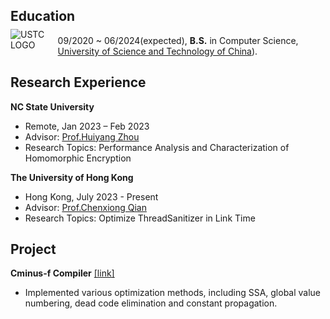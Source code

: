 ## Education


<img src="/logo/ustc_logo.svg" style="max-width:15%;min-width:30px;float:left; margin-top: -10px;" alt="USTC LOGO" />

  09/2020 ~ 06/2024(expected), **B.S.** in Computer Science, [University of Science and Technology of China](https://en.ustc.edu.cn)).

 
## Research Experience

 **NC State University**
 
- Remote, Jan 2023 – Feb 2023
- Advisor: [Prof.Huiyang Zhou](https://hzhou.wordpress.ncsu.edu)
- Research Topics: Performance Analysis and Characterization of Homomorphic Encryption

 **The University of Hong Kong**
 
- Hong Kong, July 2023 - Present
- Advisor: [Prof.Chenxiong Qian](https://www.cs.hku.hk/people/academic-staff/cqian)
- Research Topics: Optimize ThreadSanitizer in Link Time

## Project

**Cminus-f Compiler** [[link]](https://github.com/mcc0612mcc0612/compiler)

- Implemented various optimization methods, including SSA, global value numbering, dead code elimination and constant propagation.
 